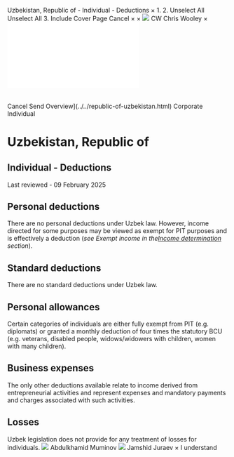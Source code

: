 Uzbekistan, Republic of - Individual - Deductions
×
1.
2.
Unselect All
Unselect All
3.
Include Cover Page
Cancel
×
×
![](../../-/media/world-wide-tax-summaries/attachments/global---chris-wooley.ashx%3Frev=ac5e5f3223b34096b1afc2a6009c7320&revision=ac5e5f32-23b3-4096-b1af-c2a6009c7320&hash=859B7ADC84DC2CBEC9760E9E6EE7DE6D0A8BFCDF)
CW
Chris Wooley
×
![](deductions.html)
######
Cancel
Send
Overview](../../republic-of-uzbekistan.html)
Corporate
Individual
# Uzbekistan, Republic of
## Individual - Deductions
Last reviewed - 09 February 2025
## Personal deductions
There are no personal deductions under Uzbek law. However, income directed for some purposes may be viewed as exempt for PIT purposes and is effectively a deduction (*see Exempt income in the*[*Income determination*](income-determination.html) *section*).
## Standard deductions
There are no standard deductions under Uzbek law.
## Personal allowances
Certain categories of individuals are either fully exempt from PIT (e.g. diplomats) or granted a monthly deduction of four times the statutory BCU (e.g. veterans, disabled people, widows/widowers with children, women with many children).
## Business expenses
The only other deductions available relate to income derived from entrepreneurial activities and represent expenses and mandatory payments and charges associated with such activities.
## Losses
Uzbek legislation does not provide for any treatment of losses for individuals.
![](../../-/media/world-wide-tax-summaries/republicofuzbekistanabdulkhamid-muminovuzbekistan--abdulkhamid-muminovjpg20210713101151824.ashx%3Frev=ba5e2d7db6f4491695d9e037fd7e5e28&revision=ba5e2d7d-b6f4-4916-95d9-e037fd7e5e28&hash=37862B6B2F5350E75B31277ACD97347535B8AA2A)
Abdulkhamid Muminov
![](../../-/media/world-wide-tax-summaries/republicofuzbekistanjamshid-juraevjamshid-juraev-croppedsquarejpg20220109234056130.ashx%3Frev=6a043517e0504fc4af855455f9abbc2a&revision=6a043517-e050-4fc4-af85-5455f9abbc2a&hash=F238BF8DA406B291A55051D57223F8B396BA7FA5)
Jamshid Juraev
×
I understand